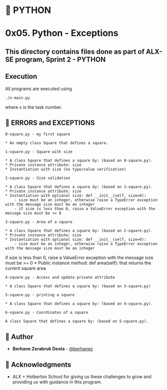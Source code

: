 # :snake: PYTHON
# 0x05. Python - Exceptions

## This directory contains files done as part of ALX-SE program, Sprint 2 - PYTHON


## Execution
All programs are executed using 
```
./x-main.py
```
where x is the task number.

## :wrench: ERRORS and EXCEPTIONS
```
0-square.py - my first square
```
	* An empty class Square that defines a square.

```
1-square.py - Square with size
```
	* A class Square that defines a square by: (based on 0-square.py).
	* Private instance attribute: size
	* Instantiation with size (no type/value verification)

```
2-square.py - Size validation
```
	* A class Square that defines a square by: (based on 1-square.py).
	* Private instance attribute: size
	* Instantiation with optional size: def __init__(self, size=0):
		- size must be an integer, otherwise raise a TypeError exception with the message size must be an integer
		- if size is less than 0, raise a ValueError exception with the message size must be >= 0

```
3-square.py - Area of a square
```
	* A class Square that defines a square by: (based on 2-square.py).
	* Private instance attribute: size
	* Instantiation with optional size: def __init__(self, size=0):
		- size must be an integer, otherwise raise a TypeError exception with the message size must be an integer
if size is less than 0, raise a ValueError exception with the message size must be >= 0
	* Public instance method: def area(self): that returns the current square area

```
4-square.py - Access and update private attribute
```
	* A class Square that defines a square by: (based on 3-square.py)
```
5-square.py - printing a square
```
	* A class Square that defines a square by: (based on 4-square.py).
```
6-square.py - Coordinates of a square
```
	A class Square that defines a square by: (based on 5-square.py).	


## :blue_book: Author

* **Berhane Zerabruk Desta** - [@berhanez](https://github.com/berhanez)


## :mega: Acknowledgments
* ALX + Holberton School for giving us these challenges to grow and providing us with guidance in this program.
